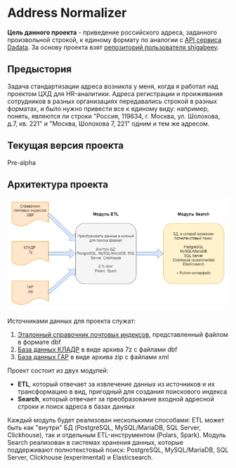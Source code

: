 # Address Normalizer
**Цель данного проекта** - приведение российского адреса, заданного произвольной строкой,
к единому формату по аналогии с [API сервиса Dadata](https://dadata.ru/api/suggest/address/). За основу проекта взят
[репозиторий пользователя shigabeev](https://github.com/shigabeev/address-normalizer).

## Предыстория
Задача стандартизации адреса возникла у меня, когда я работал над проектом ЦХД для HR-аналитики.
Адреса регистрации и проиживания сотрудников в разных организациях передавались строкой в разных форматах,
и было нужно привести все к единому виду: например, понять, являются ли строки 
"Россия, 119634, г. Москва, ул. Шолохова, д.7, кв. 221" и "Москва, Шолохова 7, 221" одним и тем же адресом.

## Текущая версия проекта
Pre-alpha

## Архитектура проекта
![архитектура](content/architecture.png)

Источниками данных для проекта служат:
1. [Эталонный справочник почтовых индексов](https://www.pochta.ru/support/database/ops), представленный файлом в формате dbf
2. [База данных КЛАДР](https://fias.nalog.ru/Frontend) в виде архива 7z с файлами dbf
3. [База данных ГАР](https://fias.nalog.ru/Frontend) в виде архива zip с файлами xml

Проект состоит из двух модулей:
* **ETL**, который отвечает за извлечение данных из источников и их трансформацию в вид, пригодный для создания поискового индекса
* **Search**, который отвечает за преобразование входной адресной строки и поиск адреса в базах данных

Каждый модуль будет реализован несколькими способами: ETL может быть как "внутри" БД (PostgreSQL, MySQL/MariaDB, SQL Server, Clickhouse),
так и отдельным ETL-инструментом (Polars, Spark). Модуль Search реализован в системах хранения данных, которые поддерживают полнотекстовый 
поиск: PostgreSQL, MySQL/MariaDB, SQL Server, Clickhouse (experimental) и Elasticsearch.